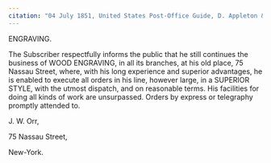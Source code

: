 ```yaml
---
citation: "04 July 1851, United States Post-Office Guide, D. Appleton & Company, New York NY, p24, archive.org."
---
```


ENGRAVING.

The Subscriber respectfully informs the public that he still continues the business of WOOD ENGRAVING, in all its branches, at his old place, 75 Nassau Street, where, with his long experience and superior advantages, he is enabled to execute all orders in his line, however large, in a SUPERIOR STYLE, with the utmost dispatch, and on reasonable terms. His facilities for doing all kinds of work are unsurpassed. Orders by express or telegraphy promptly attended to.

J. W. Orr, 

75 Nassau Street,

New-York. 
